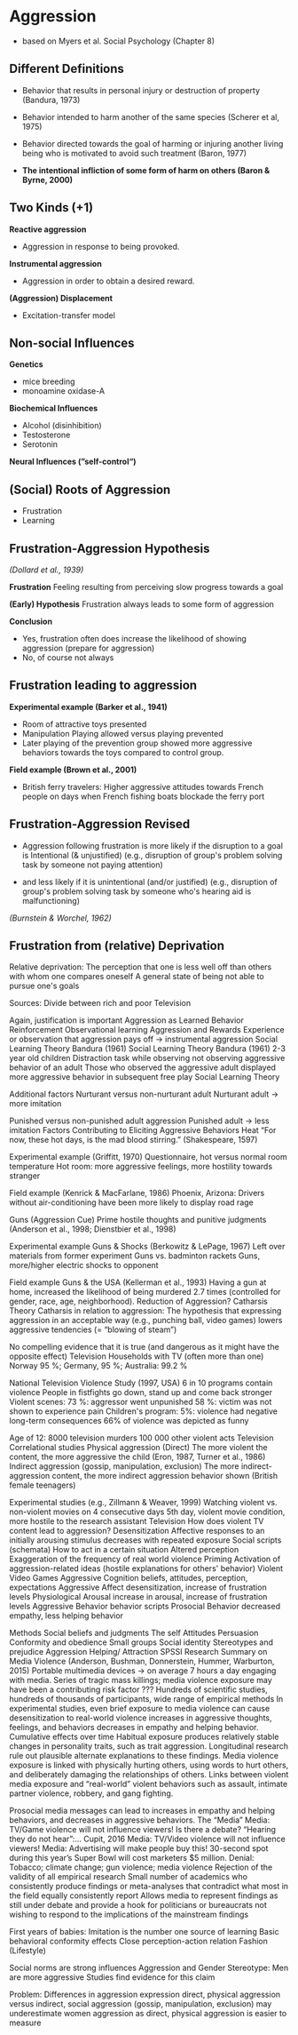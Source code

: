 # Aggression

* based on Myers et al. Social Psychology (Chapter 8)

## Different Definitions
* Behavior that results in personal injury or destruction of property (Bandura, 1973)
* Behavior intended to harm another of the same species (Scherer et al, 1975)
* Behavior directed towards the goal of harming or injuring another living being who is motivated to avoid such treatment (Baron, 1977)

* **The intentional infliction of some form of harm on others (Baron & Byrne, 2000)**

## Two Kinds (+1)
**Reactive aggression**
* Aggression in response to being provoked.

**Instrumental aggression**
* Aggression in order to obtain a desired reward.

**(Aggression) Displacement**
* Excitation-transfer model

## Non-social Influences
**Genetics**
* mice breeding
* monoamine oxidase-A

**Biochemical Influences**
* Alcohol (disinhibition)
* Testosterone
* Serotonin

**Neural Influences (”self-control“)**

## (Social) Roots of Aggression
* Frustration
* Learning


## Frustration-Aggression Hypothesis
*(Dollard et al., 1939)*

**Frustration**
Feeling resulting from perceiving slow progress towards a goal

**(Early) Hypothesis**
Frustration always leads to some form of aggression

**Conclusion**
* Yes, frustration often does increase the likelihood of showing aggression (prepare for aggression)
* No, of course not always

## Frustration leading to aggression
**Experimental example (Barker et al., 1941)**
* Room of attractive toys presented
* Manipulation
  Playing allowed versus playing prevented
* Later playing of the prevention group showed more aggressive behaviors towards the toys compared to control group.

**Field example (Brown et al., 2001)**
* British ferry travelers: Higher aggressive attitudes towards French people on days when French fishing boats blockade the ferry port


## Frustration-Aggression Revised
* Aggression following frustration is more likely if the disruption to a goal is
Intentional (& unjustified)
(e.g., disruption of group's problem solving task by someone not paying attention)

* and less likely if it is unintentional (and/or justified)
(e.g., disruption of group's problem solving task by someone who's hearing aid is malfunctioning)

*(Burnstein & Worchel, 1962)*

## Frustration from (relative) Deprivation
Relative deprivation:
The perception that one is less well off than others with whom one compares oneself
A general state of being not able to pursue one's goals

Sources:
Divide between rich and poor
Television

Again, justification is important
Aggression as Learned Behavior
Reinforcement
Observational learning
Aggression and Rewards
Experience or observation that aggression pays off
→ instrumental aggression
Social Learning Theory
Bandura (1961)
Social Learning Theory
Bandura (1961)
2-3 year old children
Distraction task while
observing
not observing
aggressive behavior of an adult
Those who observed the aggressive adult displayed more aggressive behavior in subsequent free play
Social Learning Theory

Additional factors
Nurturant versus non-nurturant adult
Nurturant adult → more imitation

Punished versus non-punished adult aggression
Punished adult → less imitation
Factors Contributing to Eliciting Aggressive Behaviors
Heat
“For now, these hot days, is the mad blood stirring.” (Shakespeare, 1597)

Experimental example (Griffitt, 1970) 
Questionnaire, hot versus normal room temperature 
Hot room: more aggressive feelings, more hostility towards stranger

Field example (Kenrick & MacFarlane, 1986)
Phoenix, Arizona: Drivers without air-conditioning have been more likely to display road rage

Guns (Aggression Cue)
Prime hostile thoughts and punitive judgments
(Anderson et al., 1998; Dienstbier et al., 1998)

Experimental example
Guns & Shocks (Berkowitz & LePage, 1967)
Left over materials from former experiment
Guns vs. badminton rackets
Guns, more/higher electric shocks to opponent

Field example
Guns & the USA (Kellerman et al., 1993)
Having a gun at home, increased the likelihood of being murdered 2.7 times (controlled for gender, race, age, neighborhood).
Reduction of Aggression?
Catharsis Theory
Catharsis in relation to aggression:
The hypothesis that expressing aggression in an acceptable way (e.g., punching ball, video games) lowers aggressive tendencies
(= “blowing of steam”)

No compelling evidence that it is true
(and dangerous as it might have the opposite effect)
Television
Households with TV (often more than one)
Norway 95 %; Germany, 95 %; Australia: 99.2 %

National Television Violence Study (1997, USA)
6 in 10 programs contain violence
People in fistfights go down, stand up and come back stronger
Violent scenes:
73 %: aggressor went unpunished
58 %: victim was not shown to experience pain
Children's program:
5%: violence had negative long-term consequences
66% of violence was depicted as funny

Age of 12:
8000 television murders
100 000 other violent acts
Television
Correlational studies
Physical aggression (Direct)
The more violent the content, the more aggressive the child (Eron, 1987, Turner et al., 1986)
Indirect aggression
(gossip, manipulation, exclusion)
The more indirect-aggression content, the more indirect aggression behavior shown (British female teenagers)

Experimental studies (e.g., Zillmann & Weaver, 1999)
Watching violent vs. non-violent movies on 4 consecutive days
5th day, violent movie condition, more hostile to the research assistant
Television
How does violent TV content lead to aggression?
Desensitization
Affective responses to an initially arousing stimulus decreases with repeated exposure
Social scripts (schemata)
How to act in a certain situation
Altered perception
Exaggeration of the frequency of real world violence
Priming
Activation of aggression-related ideas
(hostile explanations for others' behavior)
Violent Video Games
Aggressive Cognition
beliefs, attitudes, perception, expectations
Aggressive Affect
desensitization, increase of frustration levels
Physiological Arousal
increase in arousal, increase of frustration levels
Aggressive Behavior
behavior scripts
Prosocial Behavior
decreased empathy, less helping behavior

Methods
Social beliefs and judgments
The self
Attitudes
Persuasion
Conformity and obedience
Small groups
Social identity
Stereotypes and prejudice
Aggression
Helping/ Attraction
SPSSI Research Summary on Media Violence
(Anderson, Bushman, Donnerstein, Hummer, Warburton, 2015)
Portable multimedia devices → on average 7 hours a day engaging with media.
Series of tragic mass killings; media violence exposure may have been a contributing risk factor ???
Hundreds of scientific studies, hundreds of thousands of participants, wide range of empirical methods
In experimental studies, even brief exposure to media violence can
cause desensitization to real-world violence
increases in aggressive thoughts, feelings, and behaviors
decreases in empathy and helping behavior.
Cumulative effects over time
Habitual exposure produces relatively stable changes in personality traits, such as trait aggression.
Longitudinal research rule out plausible alternate explanations to these findings.
Media violence exposure is linked with 
physically hurting others,
using words to hurt others,
and deliberately damaging the relationships of others.
Links between violent media exposure and “real-world” violent behaviors such as 
assault, intimate partner violence, robbery, and gang fighting.

Prosocial media messages can lead to increases in empathy and helping behaviors, and decreases in aggressive behaviors.
The “Media”
Media:
TV/Game violence will not influence viewers!
Is there a debate?
“Hearing they do not hear”:… Cupit, 2016
Media: TV/Video violence will not influence viewers!
Media: Advertising will make people buy this!
30-second spot during this year’s Super Bowl will cost marketers $5 million.
Denial: Tobacco; climate change; gun violence; media violence
Rejection of the validity of all empirical research
Small number of academics who consistently produce findings or meta-analyses that contradict what most in the field equally consistently report
Allows media to represent findings as still under debate
and provide a hook for politicians or bureaucrats not wishing to respond to the implications of the mainstream findings

First years of babies:
Imitation is the number one source of learning
Basic behavioral conformity effects
Close perception-action relation
Fashion (Lifestyle)


Social norms are strong influences
Aggression and Gender
Stereotype: Men are more aggressive
Studies find evidence for this claim

Problem: Differences in aggression expression
direct, physical aggression versus
indirect, social aggression (gossip, manipulation, exclusion)
may underestimate women aggression as direct, physical aggression is easier to measure
